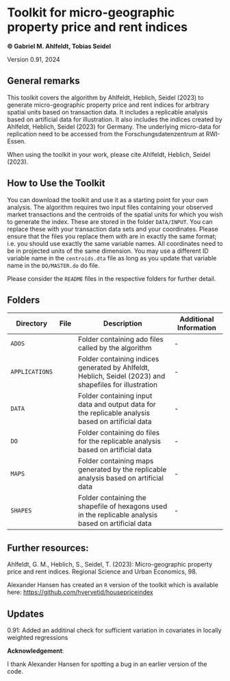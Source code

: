 # Toolkit for micro-geographic property price and rent indices 

**© Gabriel M. Ahlfeldt, Tobias Seidel**

Version 0.91, 2024

## General remarks

This toolkit covers the algorithm by Ahlfeldt, Heblich, Seidel (2023) to generate micro-geographic property price and rent indices for arbitrary spatial units based on transaction data. It includes a replicable analysis based on artificial data for illustration. It also includes the indices created by Ahlfeldt, Heblich, Seidel (2023) for Germany. The underlying micro-data for replication need to be accessed from the Forschungsdatenzentrum at RWI-Essen.

When using the toolkit in your work, please cite Ahlfeldt, Heblich, Seidel (2023).

## How to Use the Toolkit

You can download the toolkit and use it as a starting point for your own analysis. The algorithm requires two input files containing your observed market transactions and the centroids of the spatial units for which you wish to generate the index. These are stored in the folder `DATA/INPUT`. You can replace these with your transaction data sets and your coordinates. Please ensure that the files you replace them with are in exactly the same format; i.e. you should use exactly the same variable names. All coordinates need to be in projected units of the same dimension. You may use a different ID variable name in the `centroids.dta` file as long as you update that variable name in the `DO/MASTER.do` do file.  

Please consider the `README` files in the respective folders for further detail.

## Folders

| Directory | File | Description  | Additional Information |
| --- | --- | --- | --- |
| `ADOS` | | Folder containing ado files called by the algorithm | -|
| `APPLICATIONS` |  | Folder containing indices generated by Ahlfeldt, Heblich, Seidel (2023) and shapefiles for illustration | -|
| `DATA` |  | Folder containing input data and output data for the replicable analysis based on artificial data |- |
| `DO` |  | Folder containing do files for the replicable analysis based on artificial data |- |
| `MAPS` |  | Folder containing maps generated by the replicable analysis based on artificial data |- |
| `SHAPES` |  | Folder containing the shapefile of hexagons used in the replicable analysis based on artificial data |- |

## Further resources:

Ahlfeldt, G. M., Heblich, S., Seidel, T. (2023): Micro-geographic property price and rent indices. Regional Science and Urban Economics, 98.

Alexander Hansen has created an `R` version of the toolkit which is available here: https://github.com/hvervetid/housepriceindex

## Updates 

0.91: Added an additinal check for sufficient variation in covariates in locally weighted regressions 

**Acknowledgement**: 

I thank Alexander Hansen for spotting a bug in an earlier version of the code.
